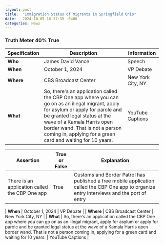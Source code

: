 ```yaml
---
layout: post
title:  "Immigration Status of Migrants in Springfield Ohio"
date:   2024-10-05 16:27:35 -0400
categories: News
---
```


### Truth Meter 40% True

| Specification | Description | Information |
| ----------- | ----------- | ----------- |
| **Who** | James David Vance | Speech |
| **When** | October 1, 2024 | VP Debate |
| **Where** | CBS Broadcast Center | New York City, NY |
| **What** | So, there's an application called the CBP One app where you can go on as an illegal migrant, apply for asylum or apply for parole and be granted legal status at the wave of a Kamala Harris open border wand. That is not a person coming in, applying for a green card and waiting for 10 years. | YouTube Captions |

| Assertion | True or False | Explanation |
| ----------- | ----------- | ----------- |
| There is an application called the CBP One app | True | Customs and Border Patrol has published a free mobile application called the CBP One app to organize entry interviews and the port of entry | https://www.cbp.gov/about/mobile-apps-directory/cbpone |

| **When** | October 1, 2024 | VP Debate |
| **Where** | CBS Broadcast Center | New York City, NY |
| **What** | So, there's an application called the CBP One app where you can go on as an illegal migrant, apply for asylum or apply for parole and be granted legal status at the wave of a Kamala Harris open border wand. That is not a person coming in, applying for a green card and waiting for 10 years. | YouTube Captions |
